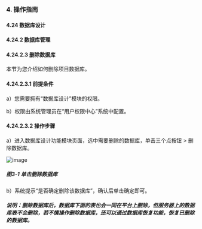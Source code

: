 ### 4. 操作指南

#### 4.24 数据库设计

#### 4.24.2 数据库管理

#### 4.24.2.3 删除数据库

本节为您介绍如何删除项目数据库。

#### 4.24.2.3.1 前提条件

a）您需要拥有“数据库设计”模块的权限。

b）权限由系统管理员在“用户权限中心”系统中配置。

#### 4.24.2.3.2 操作步骤

a）进入数据库设计功能模块页面，选中需要删除的数据库，单击三个点按钮 > 删除数据库。

![image](https://user-images.githubusercontent.com/79617492/200511357-93fa302b-faeb-4fb6-9c84-ae56f53ccc1d.png)

##### 图3-1 单击删除数据库

b）系统提示“是否确定删除该数据库”，确认后单击确定即可。

##### 说明：删除数据库后，数据库下面的表也会一同在平台上删除，但服务器上的数据库表不会删除，若不慎操作删除数据库，还可以通过数据库恢复功能，恢复已删除的数据库。
